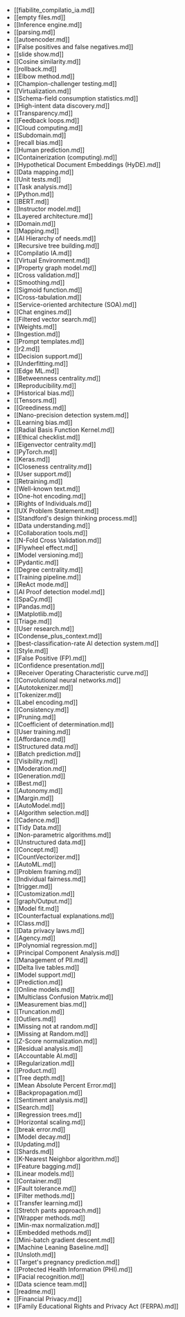 - [[fiabilite_compilatio_ia.md]]
- [[empty files.md]]
- [[Inference engine.md]]
- [[parsing.md]]
- [[autoencoder.md]]
- [[False positives and false negatives.md]]
- [[slide show.md]]
- [[Cosine similarity.md]]
- [[rollback.md]]
- [[Elbow method.md]]
- [[Champion-challenger testing.md]]
- [[Virtualization.md]]
- [[Schema-field consumption statistics.md]]
- [[High-intent data discovery.md]]
- [[Transparency.md]]
- [[Feedback loops.md]]
- [[Cloud computing.md]]
- [[Subdomain.md]]
- [[recall bias.md]]
- [[Human prediction.md]]
- [[Containerization (computing).md]]
- [[Hypothetical Document Embeddings (HyDE).md]]
- [[Data mapping.md]]
- [[Unit tests.md]]
- [[Task analysis.md]]
- [[Python.md]]
- [[BERT.md]]
- [[Instructor model.md]]
- [[Layered architecture.md]]
- [[Domain.md]]
- [[Mapping.md]]
- [[AI Hierarchy of needs.md]]
- [[Recursive tree building.md]]
- [[Compilatio IA.md]]
- [[Virtual Environment.md]]
- [[Property graph model.md]]
- [[Cross validation.md]]
- [[Smoothing.md]]
- [[Sigmoid function.md]]
- [[Cross-tabulation.md]]
- [[Service-oriented architecture (SOA).md]]
- [[Chat engines.md]]
- [[Filtered vector search.md]]
- [[Weights.md]]
- [[Ingestion.md]]
- [[Prompt templates.md]]
- [[r2.md]]
- [[Decision support.md]]
- [[Underfitting.md]]
- [[Edge ML.md]]
- [[Betweenness centrality.md]]
- [[Reproducibility.md]]
- [[Historical bias.md]]
- [[Tensors.md]]
- [[Greediness.md]]
- [[Nano-precision detection system.md]]
- [[Learning bias.md]]
- [[Radial Basis Function Kernel.md]]
- [[Ethical checklist.md]]
- [[Eigenvector centrality.md]]
- [[PyTorch.md]]
- [[Keras.md]]
- [[Closeness centrality.md]]
- [[User support.md]]
- [[Retraining.md]]
- [[Well-known text.md]]
- [[One-hot encoding.md]]
- [[Rights of Individuals.md]]
- [[UX Problem Statement.md]]
- [[Standford's design thinking process.md]]
- [[Data understanding.md]]
- [[Collaboration tools.md]]
- [[N-Fold Cross Validation.md]]
- [[Flywheel effect.md]]
- [[Model versioning.md]]
- [[Pydantic.md]]
- [[Degree centrality.md]]
- [[Training pipeline.md]]
- [[ReAct mode.md]]
- [[AI Proof detection model.md]]
- [[SpaCy.md]]
- [[Pandas.md]]
- [[Matplotlib.md]]
- [[Triage.md]]
- [[User research.md]]
- [[Condense_plus_context.md]]
- [[best-classification-rate AI detection system.md]]
- [[Style.md]]
- [[False Positive (FP).md]]
- [[Confidence presentation.md]]
- [[Receiver Operating Characteristic curve.md]]
- [[Convolutional neural networks.md]]
- [[Autotokenizer.md]]
- [[Tokenizer.md]]
- [[Label encoding.md]]
- [[Consistency.md]]
- [[Pruning.md]]
- [[Coefficient of determination.md]]
- [[User training.md]]
- [[Affordance.md]]
- [[Structured data.md]]
- [[Batch prediction.md]]
- [[Visibility.md]]
- [[Moderation.md]]
- [[Generation.md]]
- [[Best.md]]
- [[Autonomy.md]]
- [[Margin.md]]
- [[AutoModel.md]]
- [[Algorithm selection.md]]
- [[Cadence.md]]
- [[Tidy Data.md]]
- [[Non-parametric algorithms.md]]
- [[Unstructured data.md]]
- [[Concept.md]]
- [[CountVectorizer.md]]
- [[AutoML.md]]
- [[Problem framing.md]]
- [[Individual fairness.md]]
- [[trigger.md]]
- [[Customization.md]]
- [[graph/Output.md]]
- [[Model fit.md]]
- [[Counterfactual explanations.md]]
- [[Class.md]]
- [[Data privacy laws.md]]
- [[Agency.md]]
- [[Polynomial regression.md]]
- [[Principal Component Analysis.md]]
- [[Management of PII.md]]
- [[Delta live tables.md]]
- [[Model support.md]]
- [[Prediction.md]]
- [[Online models.md]]
- [[Multiclass Confusion Matrix.md]]
- [[Measurement bias.md]]
- [[Truncation.md]]
- [[Outliers.md]]
- [[Missing not at random.md]]
- [[Missing at Random.md]]
- [[Z-Score normalization.md]]
- [[Residual analysis.md]]
- [[Accountable AI.md]]
- [[Regularization.md]]
- [[Product.md]]
- [[Tree depth.md]]
- [[Mean Absolute Percent Error.md]]
- [[Backpropagation.md]]
- [[Sentiment analysis.md]]
- [[Search.md]]
- [[Regression trees.md]]
- [[Horizontal scaling.md]]
- [[break error.md]]
- [[Model decay.md]]
- [[Updating.md]]
- [[Shards.md]]
- [[K-Nearest Neighbor algorithm.md]]
- [[Feature bagging.md]]
- [[Linear models.md]]
- [[Container.md]]
- [[Fault tolerance.md]]
- [[Filter methods.md]]
- [[Transfer learning.md]]
- [[Stretch pants approach.md]]
- [[Wrapper methods.md]]
- [[Min-max normalization.md]]
- [[Embedded methods.md]]
- [[Mini-batch gradient descent.md]]
- [[Machine Leaning Baseline.md]]
- [[Unsloth.md]]
- [[Target's pregnancy prediction.md]]
- [[Protected Health Information (PHI).md]]
- [[Facial recognition.md]]
- [[Data science team.md]]
- [[readme.md]]
- [[Financial Privacy.md]]
- [[Family Educational Rights and Privacy Act (FERPA).md]]
